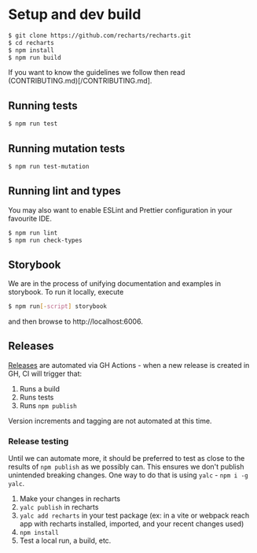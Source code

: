 # Setup and dev build

```sh
$ git clone https://github.com/recharts/recharts.git
$ cd recharts
$ npm install
$ npm run build
```

If you want to know the guidelines we follow then read (CONTRIBUTING.md)[/CONTRIBUTING.md].

## Running tests

```sh
$ npm run test
```

## Running mutation tests

```sh
$ npm run test-mutation
```

## Running lint and types

You may also want to enable ESLint and Prettier configuration in your favourite IDE.

```sh
$ npm run lint
$ npm run check-types
```

## Storybook

We are in the process of unifying documentation and examples in storybook. To run it locally, execute

```sh
$ npm run[-script] storybook
```

and then browse to http://localhost:6006.

## Releases

[Releases](https://github.com/recharts/recharts/releases) are automated via GH Actions - when a new release is created
in GH, CI will trigger that:

1. Runs a build
2. Runs tests
3. Runs `npm publish`

Version increments and tagging are not automated at this time.

### Release testing

Until we can automate more, it should be preferred to test as close to the results of `npm publish` as we possibly can.
This ensures we don't publish unintended breaking changes. One way to do that is using `yalc` - `npm i -g yalc`.

1. Make your changes in recharts
2. `yalc publish` in recharts
3. `yalc add recharts` in your test package (ex: in a vite or webpack reach app with recharts installed, imported, and
   your recent changes used)
4. `npm install`
5. Test a local run, a build, etc.
